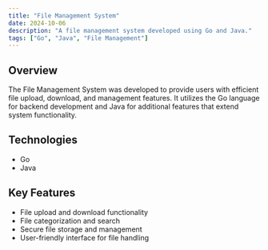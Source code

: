 ```yaml
---
title: "File Management System"
date: 2024-10-06
description: "A file management system developed using Go and Java."
tags: ["Go", "Java", "File Management"]
---
```


## Overview
The File Management System was developed to provide users with efficient file upload, download, and management features. It utilizes the Go language for backend development and Java for additional features that extend system functionality.

## Technologies
- Go
- Java

## Key Features
- File upload and download functionality
- File categorization and search
- Secure file storage and management
- User-friendly interface for file handling
